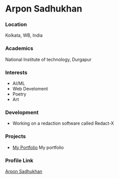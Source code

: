 # Arpon Sadhukhan

### Location

Kolkata, WB, India

### Academics

National Institute of technology, Durgapur

### Interests

- AI/ML
- Web Develoment
- Poetry
- Art

### Development

- Working on a redaction software called Redact-X

### Projects

- [My Portfolio](https://github.com/LifeHashed/Portfolio-New) My portfolio

### Profile Link

[Arpon Sadhukhan](https://github.com/LifeHashed)
